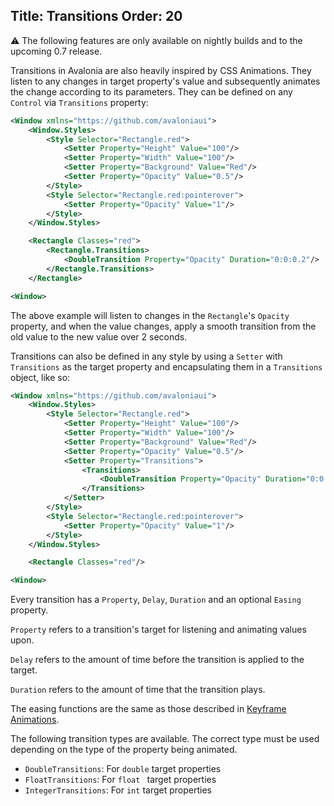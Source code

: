 Title: Transitions
Order: 20
---

<div class="disclaimer">
    &#9888;&#65039; The following features are only available on nightly builds and to the upcoming 0.7 release.
</div>

Transitions in Avalonia are also heavily inspired by CSS Animations. They listen to any changes in target property's value 
and subsequently animates the change according to its parameters. They can be defined on any `Control` via `Transitions` property:

```xml
<Window xmlns="https://github.com/avaloniaui">
    <Window.Styles>
        <Style Selector="Rectangle.red">
            <Setter Property="Height" Value="100"/>
            <Setter Property="Width" Value="100"/>
            <Setter Property="Background" Value="Red"/>
            <Setter Property="Opacity" Value="0.5"/> 
        </Style>
        <Style Selector="Rectangle.red:pointerover">
            <Setter Property="Opacity" Value="1"/> 
        </Style>
    </Window.Styles>

    <Rectangle Classes="red">
        <Rectangle.Transitions>
            <DoubleTransition Property="Opacity" Duration="0:0:0.2"/>
        </Rectangle.Transitions>
    </Rectangle>

<Window>
```

The above example will listen to changes in the `Rectangle`'s `Opacity` property, and when the
value changes, apply a smooth transition from the old value to the new value over 2 seconds.

Transitions can also be defined in any style by using a `Setter` with `Transitions` as the
target property and encapsulating them in a `Transitions` object, like so:

```xml
<Window xmlns="https://github.com/avaloniaui">
    <Window.Styles>
        <Style Selector="Rectangle.red">
            <Setter Property="Height" Value="100"/>
            <Setter Property="Width" Value="100"/>
            <Setter Property="Background" Value="Red"/>
            <Setter Property="Opacity" Value="0.5"/> 
            <Setter Property="Transitions">
                <Transitions>
                    <DoubleTransition Property="Opacity" Duration="0:0:0.2"/>
                </Transitions>
            </Setter>
        </Style>
        <Style Selector="Rectangle.red:pointerover">
            <Setter Property="Opacity" Value="1"/> 
        </Style>
    </Window.Styles>

    <Rectangle Classes="red"/>

<Window>
```

Every transition has a `Property`, `Delay`, `Duration` and an optional `Easing` property. 

`Property` refers to a transition's target for listening and animating values upon.

`Delay` refers to the amount of time before the transition is applied to the target.

`Duration` refers to the amount of time that the transition plays.

The easing functions are the same as those described in [Keyframe Animations](keyframes#Easings).

The following transition types are available. The correct type must be used depending on the type
of the property being animated.

* `DoubleTransitions`: For `double` target properties
* `FloatTransitions`: For `float ` target properties
* `IntegerTransitions`: For `int` target properties